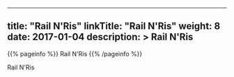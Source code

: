 
---
title: "Rail N'Ris"
linkTitle: "Rail N'Ris"
weight: 8
date: 2017-01-04
description: >
 Rail N'Ris
---

{{% pageinfo %}}
Rail N'Ris
{{% /pageinfo %}}

Rail N'Ris
